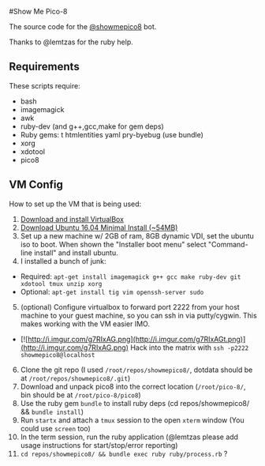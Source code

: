 #Show Me Pico-8

The source code for the [@showmepico8](http://twitter.com/showmepico8) bot.

Thanks to @lemtzas for the ruby help.

## Requirements

These scripts require:
* bash
* imagemagick
* awk
* ruby-dev (and g++,gcc,make for gem deps)
* Ruby gems: t htmlentities yaml pry-byebug (use bundle)
* xorg
* xdotool
* pico8

## VM Config

How to set up the VM that is being used:

1. [Download and install VirtualBox](https://www.virtualbox.org/wiki/Downloads)
2. [Download Ubuntu 16.04 Minimal Install (~54MB)](http://archive.ubuntu.com/ubuntu/dists/xenial/main/installer-amd64/current/images/netboot/mini.iso)
3. Set up a new machine w/ 2GB of ram, 8GB dynamic VDI, set the ubuntu iso to boot. When shown the "Installer boot menu" select "Command-line install" and install ubuntu.
4. I installed a bunch of junk:
  * Required: `apt-get install imagemagick g++ gcc make ruby-dev git xdotool tmux unzip xorg`
  * Optional: `apt-get install tig vim openssh-server sudo`
5. (optional) Configure virtualbox to forward port 2222 from your host machine to your guest machine, so you can ssh in via putty/cygwin. This makes working with the VM easier IMO.
  * [![http://i.imgur.com/g7RIxAG.png](http://i.imgur.com/g7RIxAGt.png)](http://i.imgur.com/g7RIxAG.png) Hack into the matrix with `ssh -p2222 showmepico8@localhost`
6. Clone the git repo (I used `/root/repos/showmepico8/`, dotdata should be at `/root/repos/showmepico8/.git`)
7. Download and unpack pico8 into the correct location (`/root/pico-8/`, bin should be at `/root/pico-8/pico8`)
8. Use the ruby gem `bundle` to install ruby deps (cd repos/showmepico8/ && `bundle install`)
9. Run `startx` and attach a `tmux` session to the open `xterm` window (You could use `screen` too)
10. In the term session, run the ruby application (@lemtzas please add usage instructions for start/stop/error reporting)
11. `cd repos/showmepico8/ && bundle exec ruby ruby/process.rb` ?
